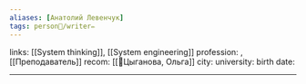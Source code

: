 ```yaml
---
aliases: [Анатолий Левенчук]
tags: person👤/writer✏️
---
```

links: [[System thinking]], [[System engineering]]
profession: , [[Преподаватель]]
recom: [[👤Цыганова, Ольга]]
city: 
university: 
birth date: 

---


